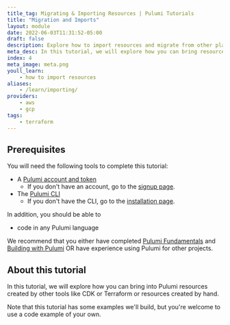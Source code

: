 ```yaml
---
title_tag: Migrating & Importing Resources | Pulumi Tutorials
title: "Migration and Imports"
layout: module
date: 2022-06-03T11:31:52-05:00
draft: false
description: Explore how to import resources and migrate from other platforms to Pulumi.
meta_desc: In this tutorial, we will explore how you can bring resources created by other tools like CDK or Terraform into Pulumi.
index: 4
meta_image: meta.png
youll_learn:
    - how to import resources
aliases:
    - /learn/importing/
providers:
    - aws
    - gcp
tags:
    - terraform
---
```


## Prerequisites

You will need the following tools to complete this tutorial:

- A [Pulumi account and token](/docs/pulumi-cloud/accounts#access-tokens)
    - If you don't have an account, go to the [signup page](https://app.pulumi.com/signup).
- The [Pulumi CLI](/docs/cli/)
    - If you don't have the CLI, go to the [installation page](/docs/install/).

In addition, you should be able to

- code in any Pulumi language

We recommend that you either have completed [Pulumi Fundamentals](/tutorials/pulumi-fundamentals/) and [Building with Pulumi](/tutorials/building-with-pulumi/) OR have experience using Pulumi for other projects.

## About this tutorial

In this tutorial, we will explore how you can bring into Pulumi resources created by other tools like CDK or Terraform or resources created by hand.

Note that this tutorial has some examples we'll build, but you're welcome to use a code example of your own.
